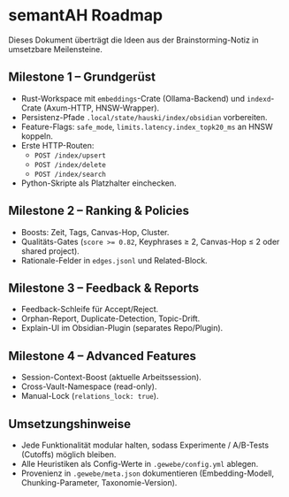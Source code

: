 <!--
Quelle: /home/alex/vault-gewebe/coding/semantAH/semantAH brainstorm.md
-->

# semantAH Roadmap

Dieses Dokument überträgt die Ideen aus der Brainstorming-Notiz in umsetzbare Meilensteine.

## Milestone 1 – Grundgerüst
- Rust-Workspace mit `embeddings`-Crate (Ollama-Backend) und `indexd`-Crate (Axum-HTTP, HNSW-Wrapper).
- Persistenz-Pfade `.local/state/hauski/index/obsidian` vorbereiten.
- Feature-Flags: `safe_mode`, `limits.latency.index_topk20_ms` an HNSW koppeln.
- Erste HTTP-Routen:
  - `POST /index/upsert`
  - `POST /index/delete`
  - `POST /index/search`
- Python-Skripte als Platzhalter einchecken.

## Milestone 2 – Ranking & Policies
- Boosts: Zeit, Tags, Canvas-Hop, Cluster.
- Qualitäts-Gates (`score >= 0.82`, Keyphrases ≥ 2, Canvas-Hop ≤ 2 oder shared project).
- Rationale-Felder in `edges.jsonl` und Related-Block.

## Milestone 3 – Feedback & Reports
- Feedback-Schleife für Accept/Reject.
- Orphan-Report, Duplicate-Detection, Topic-Drift.
- Explain-UI im Obsidian-Plugin (separates Repo/Plugin).

## Milestone 4 – Advanced Features
- Session-Context-Boost (aktuelle Arbeitssession).
- Cross-Vault-Namespace (read-only).
- Manual-Lock (`relations_lock: true`).

## Umsetzungshinweise
- Jede Funktionalität modular halten, sodass Experimente / A/B-Tests (Cutoffs) möglich bleiben.
- Alle Heuristiken als Config-Werte in `.gewebe/config.yml` ablegen.
- Provenienz in `.gewebe/meta.json` dokumentieren (Embedding-Modell, Chunking-Parameter, Taxonomie-Version).

